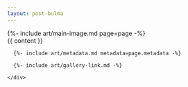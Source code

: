 ```yaml
---
layout: post-bulma
---
```


<article class='section'>
  {%- include art/main-image.md page=page -%}
  <div class="columns">
    <div class="column is-half is-offset-one-quarter">
      <div class='content is-large'>
      {{ content }}
      </div>

      {%- include art/metadata.md metadata=page.metadata -%}

      {%- include art/gallery-link.md -%}
      
    </div>
  </div>
</article>


